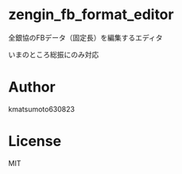 # zengin_fb_format_editor
全銀協のFBデータ（固定長）を編集するエディタ

いまのところ総振にのみ対応

# Author
kmatsumoto630823

# License
MIT
